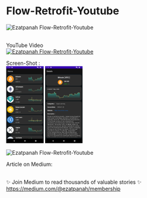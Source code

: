 # Flow-Retrofit-Youtube

<img alt="Ezatpanah Flow-Retrofit-Youtube" src="https://emojipedia-us.s3.amazonaws.com/content/2020/04/05/yt.png" width="3%"></a>

<br>
YouTube Video 
<br> 
<a href="" target="_blank"><img alt="Ezatpanah Flow-Retrofit-Youtube" src="" width="60%"></a>
<br> 


Screen-Shot :
<br>
<img alt="Ezatpanah Flow-Retrofit-Youtube" src="screenshots/Screenshot_1683364465.png" width="20%">
<img alt="Ezatpanah Flow-Retrofit-Youtube" src="screenshots/Screenshot_1683364468.png" width="20%">

<img alt="Ezatpanah Flow-Retrofit-Youtube" src="screenshots/20230506_111032.gif" width="20%">

Article on Medium:
<br>
<br>

✨ Join Medium to read thousands of valuable stories ✨
<br>
https://medium.com/@ezatpanah/membership


